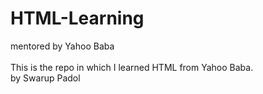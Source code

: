 # HTML-Learning
mentored by Yahoo Baba
<br/>
<br/>
This is the repo in which I learned HTML from Yahoo Baba.
<br/>
by Swarup Padol
